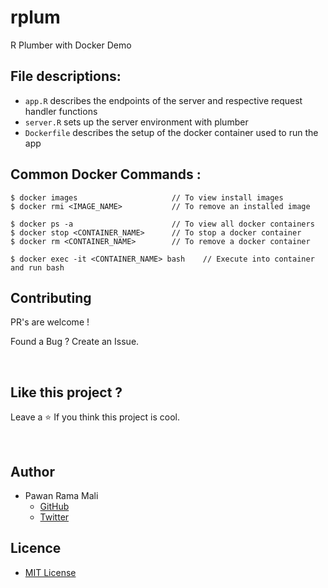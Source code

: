 # rplum
R Plumber with Docker Demo


## File descriptions:

- `app.R` describes the endpoints of the server and respective request handler functions
- `server.R` sets up the server environment with plumber
- `Dockerfile` describes the setup of the docker container used to run the app


## Common Docker Commands :

```
$ docker images                     // To view install images
$ docker rmi <IMAGE_NAME>           // To remove an installed image

$ docker ps -a                      // To view all docker containers
$ docker stop <CONTAINER_NAME>      // To stop a docker container
$ docker rm <CONTAINER_NAME>        // To remove a docker container

$ docker exec -it <CONTAINER_NAME> bash    // Execute into container and run bash
```



## Contributing

PR's are welcome !

Found a Bug ? Create an Issue.

<br/>


## Like this project ?

Leave a ⭐ If you think this project is cool.

<br/>


## Author

* Pawan Rama Mali 
  * [GitHub](https://github.com/PawanRamaMali) 
  * [Twitter](https://twitter.com/PawanRamaMali) 


## Licence

* [MIT License](LICENSE)
